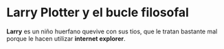 # Larry Plotter y el bucle filosofal

**Larry** es un niño huerfano quevive con sus tios, que le tratan bastante mal porque le 
hacen utilizar **internet explorer**.
